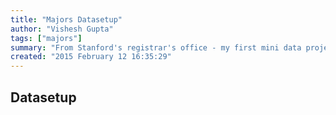 ```yaml
---
title: "Majors Datasetup"
author: "Vishesh Gupta"
tags: ["majors"]
summary: "From Stanford's registrar's office - my first mini data project. The main interesting things here would be to look at the changes in major selection over time, and the differences in majors by gender. I'm mostly interested in the undergrad majors."
created: "2015 February 12 16:35:29"
---
```



## Datasetup

